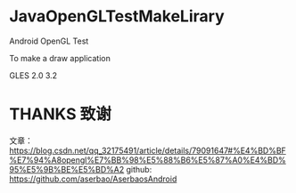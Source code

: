 # JavaOpenGLTestMakeLirary

Android OpenGL Test 

To make a draw application

GLES 2.0 3.2





# THANKS 致谢 

文章：         </br>
https://blog.csdn.net/qq_32175491/article/details/79091647#%E4%BD%BF%E7%94%A8opengl%E7%BB%98%E5%88%B6%E5%87%A0%E4%BD%95%E5%9B%BE%E5%BD%A2
github:       </br>
https://github.com/aserbao/AserbaosAndroid
